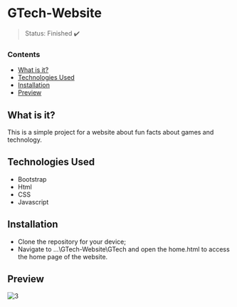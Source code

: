 <h1>GTech-Website</h1>

> Status: Finished ✔️

### Contents
  
* [What is it?](#what-is-it)
* [Technologies Used](#technologies)
* [Installation](#installation)
* [Preview](#preview)

## <a name="what-is-it"></a>What is it?

This is a simple project for a website about fun facts about games and technology.

## <a name="technologies"></a>Technologies Used

- Bootstrap
- Html
- CSS
- Javascript

## <a name="installation"></a>Installation

- Clone the repository for your device;
- Navigate to ...\GTech-Website\GTech and open the home.html to access the home page of the website.

## <a name="preview"></a>Preview
![3](https://user-images.githubusercontent.com/41877566/211178359-d4123a52-cec1-474c-85c4-1a61d8cf66f8.jpeg)
